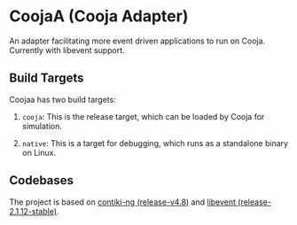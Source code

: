 # CoojaA (Cooja Adapter)

An adapter facilitating more event driven applications to run on Cooja. Currently with libevent support. 

## Build Targets

Coojaa has two build targets:

1. `cooja`: This is the release target, which can be loaded by Cooja for simulation.

2. `native`: This is a target for debugging, which runs as a standalone binary on Linux.

## Codebases

The project is based on [contiki-ng (release-v4.8)](https://github.com/contiki-ng/contiki-ng/releases/tag/release%2Fv4.8) and [libevent (release-2.1.12-stable)](https://github.com/libevent/libevent/releases/tag/release-2.1.12-stable).

